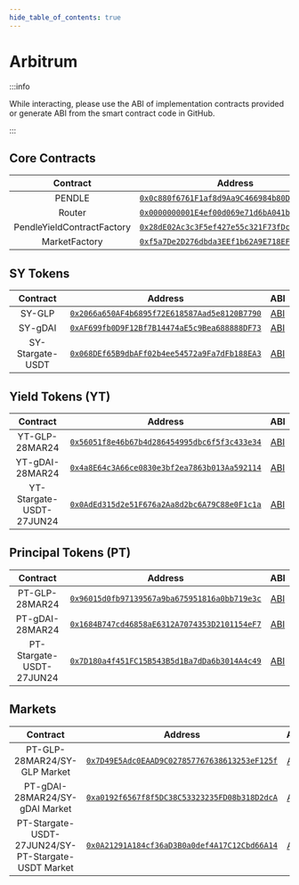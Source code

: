 ```yaml
---
hide_table_of_contents: true
---
```


# Arbitrum

:::info

While interacting, please use the ABI of implementation contracts provided or generate ABI from the smart contract code in GitHub.

:::

## Core Contracts

|          Contract          |                                                        Address                                                         |                                                              ABI                                                              |
| :------------------------: | :--------------------------------------------------------------------------------------------------------------------: | :---------------------------------------------------------------------------------------------------------------------------: |
|           PENDLE           |  [`0x0c880f6761F1af8d9Aa9C466984b80DAb9a8c9e8`](https://arbiscan.io/token/0x0c880f6761F1af8d9Aa9C466984b80DAb9a8c9e8)  | [ABI](http://api.arbiscan.io/api?module=contract&action=getabi&address=0x0c880f6761F1af8d9Aa9C466984b80DAb9a8c9e8&format=raw) |
|           Router           | [`0x0000000001E4ef00d069e71d6bA041b0A16F7eA0`](https://arbiscan.io/address/0x0000000001E4ef00d069e71d6bA041b0A16F7eA0) | [ABI](http://api.arbiscan.io/api?module=contract&action=getabi&address=0x0000000001E4ef00d069e71d6bA041b0A16F7eA0&format=raw) |  |
| PendleYieldContractFactory | [`0x28dE02Ac3c3F5ef427e55c321F73fDc7F192e8E4`](https://arbiscan.io/address/0x28dE02Ac3c3F5ef427e55c321F73fDc7F192e8E4) | [ABI](http://api.arbiscan.io/api?module=contract&action=getabi&address=0x28dE02Ac3c3F5ef427e55c321F73fDc7F192e8E4&format=raw) |
|       MarketFactory        | [`0xf5a7De2D276dbda3EEf1b62A9E718EFf4d29dDC8`](https://arbiscan.io/address/0xf5a7De2D276dbda3EEf1b62A9E718EFf4d29dDC8) | [ABI](http://api.arbiscan.io/api?module=contract&action=getabi&address=0xf5a7De2D276dbda3EEf1b62A9E718EFf4d29dDC8&format=raw) |

## SY Tokens
|     Contract     |                                                        Address                                                         |                                                              ABI                                                              |
| :--------------: | :--------------------------------------------------------------------------------------------------------------------: | :---------------------------------------------------------------------------------------------------------------------------: |
|      SY-GLP      | [`0x2066a650AF4b6895f72E618587Aad5e8120B7790`](https://arbiscan.io/address/0x2066a650AF4b6895f72E618587Aad5e8120B7790) | [ABI](http://api.arbiscan.io/api?module=contract&action=getabi&address=0x2066a650AF4b6895f72E618587Aad5e8120B7790&format=raw) |
|     SY-gDAI      | [`0xAF699fb0D9F12Bf7B14474aE5c9Bea688888DF73`](https://arbiscan.io/address/0xAF699fb0D9F12Bf7B14474aE5c9Bea688888DF73) | [ABI](http://api.arbiscan.io/api?module=contract&action=getabi&address=0xAF699fb0D9F12Bf7B14474aE5c9Bea688888DF73&format=raw) |
| SY-Stargate-USDT | [`0x068DEf65B9dbAFf02b4ee54572a9Fa7dFb188EA3`](https://arbiscan.io/address/0x068DEf65B9dbAFf02b4ee54572a9Fa7dFb188EA3) | [ABI](http://api.arbiscan.io/api?module=contract&action=getabi&address=0x068DEf65B9dbAFf02b4ee54572a9Fa7dFb188EA3&format=raw) |

## Yield Tokens (YT)

|         Contract         |                                                        Address                                                         |                                                              ABI                                                              |
| :----------------------: | :--------------------------------------------------------------------------------------------------------------------: | :---------------------------------------------------------------------------------------------------------------------------: |
|      YT-GLP-28MAR24      | [`0x56051f8e46b67b4d286454995dbc6f5f3c433e34`](https://arbiscan.io/address/0x56051f8e46b67b4d286454995dbc6f5f3c433e34) | [ABI](http://api.arbiscan.io/api?module=contract&action=getabi&address=0x56051f8e46b67b4d286454995dbc6f5f3c433e34&format=raw) |
|     YT-gDAI-28MAR24      | [`0x4a8E64c3A66ce0830e3bf2ea7863b013Aa592114`](https://arbiscan.io/address/0x4a8E64c3A66ce0830e3bf2ea7863b013Aa592114) | [ABI](http://api.arbiscan.io/api?module=contract&action=getabi&address=0x4a8E64c3A66ce0830e3bf2ea7863b013Aa592114&format=raw) |
| YT-Stargate-USDT-27JUN24 | [`0x0AdEd315d2e51F676a2Aa8d2bc6A79C88e0F1c1a`](https://arbiscan.io/address/0x0AdEd315d2e51F676a2Aa8d2bc6A79C88e0F1c1a) | [ABI](http://api.arbiscan.io/api?module=contract&action=getabi&address=0x0AdEd315d2e51F676a2Aa8d2bc6A79C88e0F1c1a&format=raw) |

## Principal Tokens (PT)

|         Contract         |                                                        Address                                                         |                                                              ABI                                                              |
| :----------------------: | :--------------------------------------------------------------------------------------------------------------------: | :---------------------------------------------------------------------------------------------------------------------------: |
|      PT-GLP-28MAR24      | [`0x96015d0fb97139567a9ba675951816a0bb719e3c`](https://arbiscan.io/address/0x96015d0fb97139567a9ba675951816a0bb719e3c) | [ABI](http://api.arbiscan.io/api?module=contract&action=getabi&address=0x96015d0fb97139567a9ba675951816a0bb719e3c&format=raw) |
|     PT-gDAI-28MAR24      | [`0x1684B747cd46858aE6312A7074353D2101154eF7`](https://arbiscan.io/address/0x1684B747cd46858aE6312A7074353D2101154eF7) | [ABI](http://api.arbiscan.io/api?module=contract&action=getabi&address=0x1684B747cd46858aE6312A7074353D2101154eF7&format=raw) |
| PT-Stargate-USDT-27JUN24 | [`0x7D180a4f451FC15B543B5d1Ba7dDa6b3014A4c49`](https://arbiscan.io/address/0x7D180a4f451FC15B543B5d1Ba7dDa6b3014A4c49) | [ABI](http://api.arbiscan.io/api?module=contract&action=getabi&address=0x7D180a4f451FC15B543B5d1Ba7dDa6b3014A4c49&format=raw) |


## Markets

|                      Contract                       |                                                        Address                                                         |                                                              ABI                                                              |
| :-------------------------------------------------: | :--------------------------------------------------------------------------------------------------------------------: | :---------------------------------------------------------------------------------------------------------------------------: |
|            PT-GLP-28MAR24/SY-GLP Market             | [`0x7D49E5Adc0EAAD9C027857767638613253eF125f`](https://arbiscan.io/address/0x7D49E5Adc0EAAD9C027857767638613253eF125f) | [ABI](http://api.arbiscan.io/api?module=contract&action=getabi&address=0x7D49E5Adc0EAAD9C027857767638613253eF125f&format=raw) |
|           PT-gDAI-28MAR24/SY-gDAI Market            | [`0xa0192f6567f8f5DC38C53323235FD08b318D2dcA`](https://arbiscan.io/address/0xa0192f6567f8f5DC38C53323235FD08b318D2dcA) | [ABI](http://api.arbiscan.io/api?module=contract&action=getabi&address=0xa0192f6567f8f5DC38C53323235FD08b318D2dcA&format=raw) |
| PT-Stargate-USDT-27JUN24/SY-PT-Stargate-USDT Market | [`0x0A21291A184cf36aD3B0a0def4A17C12Cbd66A14`](https://arbiscan.io/address/0x0A21291A184cf36aD3B0a0def4A17C12Cbd66A14) | [ABI](http://api.arbiscan.io/api?module=contract&action=getabi&address=0x0A21291A184cf36aD3B0a0def4A17C12Cbd66A14&format=raw) |
